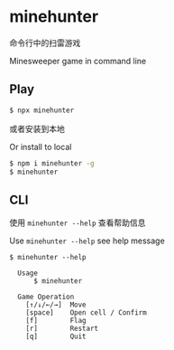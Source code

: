 # minehunter

命令行中的扫雷游戏

Minesweeper game in command line

## Play

```bash
$ npx minehunter
```

或者安装到本地

Or install to local

```bash
$ npm i minehunter -g
$ minehunter
```

## CLI

使用 `minehunter --help` 查看帮助信息

Use `minehunter --help` see help message

```
$ minehunter --help

  Usage
	  $ minehunter

  Game Operation
    [↑/↓/←/→]  Move
    [space]    Open cell / Confirm 
    [f]        Flag
    [r]        Restart
    [q]        Quit
```
